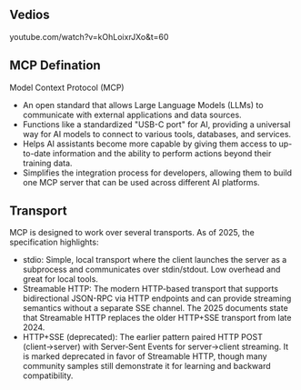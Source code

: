 

## Vedios
youtube.com/watch?v=kOhLoixrJXo&t=60

## MCP Defination 
Model Context Protocol (MCP)
- An open standard that allows Large Language Models (LLMs) to communicate with external applications and data sources. 
- Functions like a standardized "USB-C port" for AI, providing a universal way for AI models to connect to various tools, databases, and services. 
- Helps AI assistants become more capable by giving them access to up-to-date information and the ability to perform actions beyond their training data. 
- Simplifies the integration process for developers, allowing them to build one MCP server that can be used across different AI platforms. 

## Transport 
MCP is designed to work over several transports. As of 2025, the specification highlights:

- stdio: Simple, local transport where the client launches the server as a subprocess and communicates over stdin/stdout. Low overhead and great for local tools.
- Streamable HTTP: The modern HTTP-based transport that supports bidirectional JSON-RPC via HTTP endpoints and can provide streaming semantics without a separate SSE channel. The 2025 documents state that Streamable HTTP replaces the older HTTP+SSE transport from late 2024.
- HTTP+SSE (deprecated): The earlier pattern paired HTTP POST (client→server) with Server‑Sent Events for server→client streaming. It is marked deprecated in favor of Streamable HTTP, though many community samples still demonstrate it for learning and backward compatibility.
